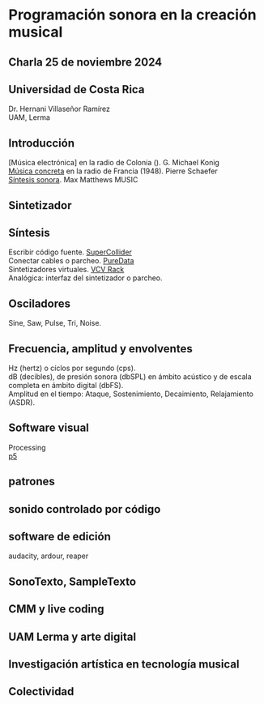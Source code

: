 # Programación sonora en la creación musical
## Charla 25 de noviembre 2024 
## Universidad de Costa Rica
Dr. Hernani Villaseñor Ramírez  
UAM, Lerma  

## Introducción
[Música electrónica] en la radio de Colonia (). G. Michael Konig  
[Música concreta](https://es.wikipedia.org/wiki/M%C3%BAsica_concreta) en la radio de Francia (1948). Pierre Schaefer    
[Síntesis sonora](). Max Matthews MUSIC

## Sintetizador

## Síntesis
Escribir código fuente. [SuperCollider](https://supercollider.github.io/)  
Conectar cables o parcheo. [PureData](https://puredata.info/)  
Sintetizadores virtuales. [VCV Rack](https://vcvrack.com/)  
Analógica: interfaz del sintetizador o parcheo.  

## Osciladores
Sine, Saw, Pulse, Tri, Noise.

## Frecuencia, amplitud y envolventes
Hz (hertz) o cíclos por segundo (cps).  
dB  (decibles), de presión sonora (dbSPL) en ámbito acústico y de escala completa en ámbito digital (dbFS).  
Amplitud en el tiempo: Ataque, Sostenimiento, Decaimiento, Relajamiento (ASDR).

## Software visual
Processing  
[p5](https://p5js.org/es/)  

## patrones
## sonido controlado por código
## software de edición
audacity, ardour, reaper  
## SonoTexto, SampleTexto
## CMM y live coding
## UAM Lerma y arte digital
## Investigación artística en tecnología musical
## Colectividad

